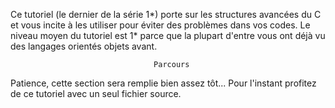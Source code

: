 Ce tutoriel (le dernier de la série 1*) porte sur les structures avancées du C
et vous incite à les utiliser pour éviter des problèmes dans vos codes. Le
niveau moyen du tutoriel est 1* parce que la plupart d'entre vous ont déjà vu
des langages orientés objets avant.


                                    Parcours

Patience, cette section sera remplie bien assez tôt... Pour l'instant profitez
de ce tutoriel avec un seul fichier source.
